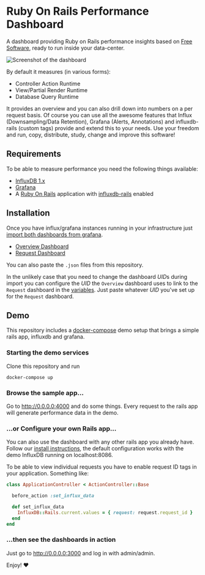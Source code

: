 # Ruby On Rails Performance Dashboard

A dashboard providing Ruby on Rails performance insights based on
[Free Software](https://www.fsf.org/about/what-is-free-software), ready to
run inside your data-center.

![Screenshot of the dashboard](https://grafana.com/api/dashboards/10428/images/6557/image)

By default it measures (in various forms):

- Controller Action Runtime
- View/Partial Render Runtime
- Database Query Runtime

It provides an overview and you can also drill down into numbers on a per request basis. Of course you can use all the awesome features that Influx (Downsampling/Data Retention), Grafana (Alerts, Annotations) and influxdb-rails (custom tags) provide and extend this to your needs. Use your freedom and run, copy, distribute, study, change and improve this software!

## Requirements

To be able to measure performance you need the following things available:

- [InfluxDB 1.x](https://docs.influxdata.com/influxdb/v1.7/introduction/installation/)
- [Grafana](https://grafana.com/docs/)
- A [Ruby On Rails](https://rubyonrails.org/) application with [influxdb-rails](https://github.com/influxdata/influxdb-rails) enabled

## Installation

Once you have influx/grafana instances running in your infrastructure just [import both
dashboards from grafana](https://grafana.com/docs/reference/export_import/#importing-a-dashboard).

- [Overview Dashboard](https://grafana.com/dashboards/10428)
- [Request Dashboard](https://grafana.com/dashboards/10429)

You can also paste the `.json` files from this repository.

In the unlikely case that you need to change the dashboard *UID*s during import you can configure the *UID* the `Overview` dashboard uses to link to the `Request` dashboard in the [variables](https://grafana.com/docs/reference/templating/#adding-a-variable). Just paste whatever *UID* you've set up for the `Request` dashboard.

## Demo

This repository includes a [docker-compose](https://docs.docker.com/compose/) demo setup that brings a simple rails app, influxdb and grafana.

### Starting the demo services

Clone this repository and run

```shell
docker-compose up
```

### Browse the sample app...

Go to http://0.0.0.0:4000 and do some things. Every request to the rails app will generate performance data in the demo.

### ...or Configure your own Rails app...

You can also use the dashboard with any other rails app you already have. Follow our [install instructions](https://github.com/influxdata/influxdb-rails/#installation), the default configuration works with the demo InfluxDB running on localhost:8086.

To be able to view individual requests you have to enable request ID tags in your application. Something like:

```ruby
class ApplicationController < ActionController::Base

  before_action :set_influx_data

  def set_influx_data
    InfluxDB::Rails.current.values = { request: request.request_id }
  end
end
```

### ...then see the dashboards in action

Just go to http://0.0.0.0:3000 and log in with admin/admin.

Enjoy! ❤️
